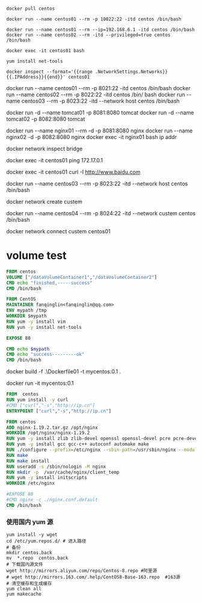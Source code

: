 ``` shell
docker pull centos

docker run --name centos01 --rm -p 10022:22 -itd centos /bin/bash

docker run --name centos01 --rm --ip=192.168.6.1 -itd centos /bin/bash
docker run --name centos02 --rm -itd --privileged=true centos /bin/bash

docker exec -it centos01 bash

yum install net-tools

docker inspect --format='{{range .NetworkSettings.Networks}}{{.IPAddress}}{{end}}' centos01
```
docker run --name centos01 --rm -p 8021:22 -itd centos /bin/bash
docker run --name centos02 --rm -p 8022:22 -itd centos /bin/
bash
docker run --name centos03 --rm -p 8023:22 -itd --network host centos /bin/bash

docker run -d --name tomcat01 -p 8081:8080 tomcat
docker run -d --name tomcat02 -p 8082:8080 tomcat


docker run --name nginx01 --rm -d -p 8081:8080 nginx
docker run --name nginx02 -d -p 8082:8080 nginx
docker exec -it nginx01 bash ip addr

docker network inspect bridge

docker exec -it centos01 ping 172.17.0.1

docker exec -it centos01 curl -I http://www.baidu.com

docker run --name centos03 --rm -p 8023:22 -itd --network host centos /bin/bash

docker network create custem

docker run --name centos04 --rm -p 8024:22 -itd --network custem centos /bin/bash

docker network connect custem centos01



# volume test
```dockerfile
FROM centos
VOLUME ["/dataVolumeContainer1","/dataVolumeContainer2"]
CMD echo "finished,-----success"
CMD /bin/bash
```

```dockerfile
FROM CentOS
MAINTAINER fanqinglin<fanqinglin@qq.com>
ENV mypath /tmp
WORKDIR $mypath
RUN yum -y install vim
RUN yun -y install net-tools

EXPOSE 80

CMD echo $mypath
CMD echo "success---------ok"
CMD /bin/bash
```
docker build -f .\Dockerfile01 -t mycentos:0.1 .

docker run -it mycentos:0.1
```dockerfile
FROM  centos
RUN yum install -y curl
#CMD ["curl","-s","http://ip.cn"]
ENTRYPOINT ["curl","-s","http://ip.cn"]
```
```dockerfile
FROM centos
ADD nginx-1.19.2.tar.gz /opt/nginx
WORKDIR /opt/nginx/nginx-1.19.2
RUN yum -y install zlib zlib-devel openssl openssl-devel pcre pcre-devel
RUN yum -y install gcc gcc-c++ autoconf automake make
RUN ./configure --prefix=/etc/nginx --sbin-path=/usr/sbin/nginx --modules-path=/usr/lib/nginx/modules --conf-path=/etc/nginx/nginx.conf --error-log-path=/var/log/nginx/error.log --http-log-path=/var/log/nginx/access.log --pid-path=/var/run/nginx.pid --lock-path=/var/run/nginx.lock --http-client-body-temp-path=/var/cache/nginx/client_temp --http-proxy-temp-path=/var/cache/nginx/proxy_temp --http-fastcgi-temp-path=/var/cache/nginx/fastcgi_temp --http-uwsgi-temp-path=/var/cache/nginx/uwsgi_temp --http-scgi-temp-path=/var/cache/nginx/scgi_temp --user=nginx --group=nginx --with-compat --with-file-aio --with-threads --with-http_addition_module --with-http_auth_request_module --with-http_dav_module --with-http_flv_module --with-http_gunzip_module --with-http_gzip_static_module --with-http_mp4_module --with-http_random_index_module --with-http_realip_module --with-http_secure_link_module --with-http_slice_module --with-http_ssl_module --with-http_stub_status_module --with-http_sub_module --with-http_v2_module --with-mail --with-mail_ssl_module --with-stream --with-stream_realip_module --with-stream_ssl_module --with-stream_ssl_preread_module --with-cc-opt='-g -O2 -fdebug-prefix-map=/data/builder/debuild/nginx-1.19.2/debian/debuild-base/nginx-1.19.2=. -fstack-protector-strong -Wformat -Werror=format-security -Wp,-D_FORTIFY_SOURCE=2 -fPIC' --with-ld-opt='-Wl,-z,relro -Wl,-z,now -Wl,--as-needed -pie'
RUN make
RUN make install  
RUN useradd -s /sbin/nologin -M nginx
RUN mkdir -p  /var/cache/nginx/client_temp
RUN yum -y install initscripts
WORKDIR /etc/nginx

#EXPOSE 80
#CMD nginx -c ./nginx.conf.default
CMD /bin/bash
```

### 使用国内 yum 源

```shell
yum install -y wget
cd /etc/yum.repos.d/ # 进入路径
# 备份
mkdir centos.back
mv  *.repo  centos.back
# 下载国内源文件
wget http://mirrors.aliyun.com/repo/Centos-8.repo #阿里源
# wget http://mirrors.163.com/.help/CentOS8-Base-163.repo  #163源
# 清空缓存和生成缓存
yum clean all 
yum makecache  
```



